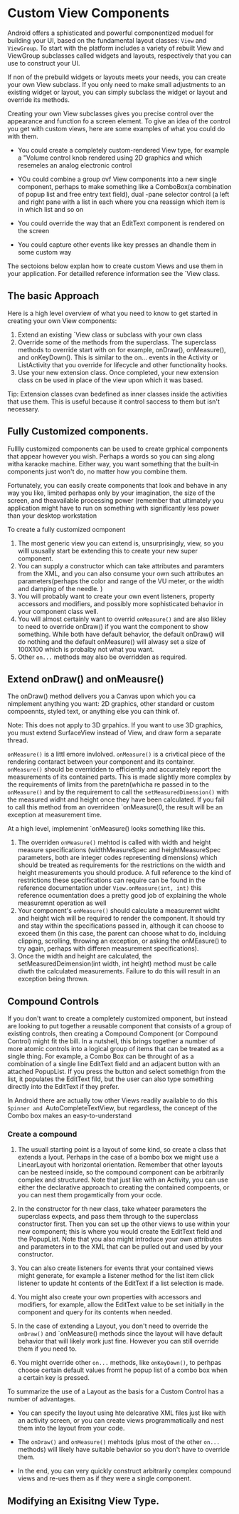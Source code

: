 # Custom View Components
Android offers a sphisticated and powerful componentized moduel for building your UI, based on the fundamental layout classes: `View` and `ViewGroup`. To start with the platform includes a variety of rebuilt View and ViewGroup subclasses called widgets and layouts, respectively that you can use to construct your UI.  

If non of the prebuild widgets or layouts meets your needs, you can create your own View subclass. If you only need to make small adjustments to an existing widget or layout, you can simply subclass the widget or layout and override its methods. 

Creating your own View subclasses gives you precise control over the appearance and function fo a screen element. To give an idea of the control you get with custom views, here are some examples of what you could do with them. 

- You could create a completely custom-rendered View type, for example a "Volume control knob rendered using 2D graphics and which resemeles an analog electronic control 
- YOu could combine a group ovf View components into a new single component, perhaps to make something like a ComboBox(a combination of popup list and free entry text field), dual -pane selector control (a left and right pane with a list in each where you cna reassign which item is in which list and so on

- You could override the way that an EditText component is  rendered on the screen
- You could capture other events like key presses an dhandle them in some custom way 

The sectoions below explan how to create custom Views and use them in your application. For detailled reference information see the `View class. 

## The basic Approach
Here is a high level overview of what you need to know to get started in creating your own View components:
1. Extend an existing `View class or subclass with your own class
2. Override some of the methods from the superclass. The superclass methods to override start with on for example, onDraw(), onMeasure(), and onKeyDown(). This is similar to the on... events in the Activity or ListActivity that you override for lifecycle and other functionality hooks. 
3. Use your new extension class. Once completed, your new extension class cn  be used in place of the view upon which it was based. 

Tip: Extension classes cvan bedefined as inner classes inside the activities that use them. This is useful because it control saccess to them but isn't necessary. 

## Fully Customized components. 
Fulllly customized components can be used to create grphical components that appear however you wish. Perhaps a words so you can sing along witha karaoke machine. Either way, you want something that the built-in components just won't do, no matter how you combine them. 

Fortunately, you can easily create components that look and behave in any way you like, limited perhapas only by your imagination, the size of the screen, and theavailable processing power (remember that ultimately you application might have to run on something with significantly less power than your desktop workstation

To create a fully customized ocmponent
1. The most generic view you can extend is, unsurprisingly, view, so you willl ususally start be extending this to create your new super component. 
2. You can supply a constructor which can take attributes and paramters from the XML, and you can also consume your own such attributes an parameters(perhaps the color and range of the VU meter, or the width and damping of the needle. )
3. You will probably want to create your own event listeners, property accessors and modifiers, and possibly more sophisticated behavior in your component class well. 
4. You will almost certainly want to overrid `onMeasure()` and are also likley to need to override onDraw() if you want the component to show something. While both have default behavior, the default onDraw() will do nothing and the default onMeasure() will alwasy set a size of 100X100 which is probalby not what you want. 
5. Other `on...` methods may also be overridden as required. 

## Extend onDraw() and onMeausre()
The onDraw() method delivers you a Canvas upon which you ca nimplement anything you want: 2D graphics, other standard or custom compoennts, styled text, or anything else you can think of. 

Note: This does not apply to 3D grpahics. If you want to use 3D graphics, you must extend SurfaceView instead of View, and draw form a separate thread.

`onMeasure()` is a littl emore invlolved. `onMeasure()` is a crivtical piece of the rendering contaract between your component and its container. `onMeasure()` should be overridden to efficiently and accurately report the measurements of its contained parts. This is made slightly more complex by the requirements of limits from the paretn(whicha re passed in to the `onMeasure()` and by the requirement to call the `setMeasuredDimension()` with the measured widht and height once they have been calculated. If you fail to call this method from an overrideen `onMeasure(0, the result will be an exception at measurement time. 

At a high level, implemenint `onMeasure() looks something like this. 

1. The overriden `onMeasure()` mehtod is called with width and height measure specifications (widthMeasureSpec and heightMeasureSpec parameters, both are integer codes representing dimensions) which should be treated as requirements for the restrictions on the width and height measurements you should produce. A full reference to the kind of restrictions these specifications can require can be found in the reference documentation under `View.onMeasure(int, int)` this reference ocumentation does a pretty good job of explaining the whole measuremnt operation as well
2. Your component's `onMeasure()` should calculate a measuremnt widht and height wich will be required to render the component. It should try and stay within the specifications passed in, although it can choose to exceed them (in this case, the parent can choose what to do, inclduing clipping, scrolling, throwing an exception, or asking the onMEasure() to try again, perhaps with differen measurement specifications). 
3. Once the width and height are calculated, the setMeasuredDeimension(int width, int height) method must be calle diwth the calculated measurements. Failure to do this will result in an exception being thrown. 

## Compound Controls
If you don't want to create a completely customized omponent, but instead are looking to put together a reusable component that consists of a group of existing controls, then creating a Compound Component (or Compound Control) might fit the bill. In a nutshell, this brings together a number of more atomic controls into a logical group of items that can be treated as a single thing. For example, a Combo Box can be throught of as a combination of a single line EditText field and an adjacent button with an attached PopupList. If you press the button and select somethign from the list, it populates the EditText fild, but the user can also type something directly into the EditText  if they prefer. 

In Android there are actually tow other Views readily available to do this `Spinner and `AutoCompleteTextView, but regardless, the concept of the Combo box makes an easy-to-understand 

### Create a compound
1. The usuall starting point is a layout of some kind, so create a class that extends a lyout. Perhaps in the case of a bombo box we might use a LinearLayout with horizontal orientation. Remember that other layouts can be nesteed inside, so the compound component can be arbitrarily complex and structured. Note that just like with an Activity, you can use either the declarative approach to creating the contained compoents, or you can nest them progamtically from your ocde. 

2. In the constructor for th new class, take whateer parameters the superclass expects, and pass them through to the superclass constructor first. Then you can set up the other views to use within your new component; this is where you would create the EditText field and the PopupList. Note that you also might introduce your own attributes and parameters in to the XML that can be pulled out and used by your constructor. 

3. You can also create listeners for events thrat your contained views might generate, for example a listener method for the list item click listener to update ht contents of the EditText if a list selection is made. 

4. You might also create your own properties with accessors and modifiers, for example, allow the EditText value to be set initially in the component and query for its contents when needed. 
5. In the case of extending a Layout, you don't need to override the `onDraw()` and `onMeasure() methods since the layout will have default behavior that will likely work just fine. However you can still override them if you need to. 

6. You might override other `on...` methods, like `onKeyDown()`, to perhpas choose certain default values fromt he popup list of a combo box when a certain key is pressed. 

To summarize the use of a Layout as the basis for a Custom Control has a number of advantages. 

- You can specify the layout using hte delcarative XML files just like with an activity screen, or you can create views programmatically and nest them into the layout from your code. 

- The `onDraw()` and `onMeasure()` mehtods (plus most of the other `on...` methods) will likely have suitable behavior so you don't have to override them. 

- In the end, you can very quickly construct arbitrarily complex compound views and re-ues them as if they were a single component. 


## Modifying an Exisitng View Type. 
